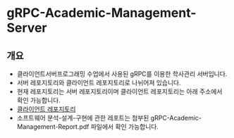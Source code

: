 # gRPC-Academic-Management-Server

## 개요

- 클라이언트서버프로그래밍 수업에서 사용된 gRPC를 이용한 학사관리 서버입니다.
- 서버 레포지토리와 클라이언트 레포지토리로 나뉘어져 있습니다.
- 현재 레포지토리는 서버 레포지토리이며 클라이언트 레포지토리는 아래 주소에서 확인 가능합니다.
- [클라이언트 레포지토리](https://github.com/friendshipkim97/gRPC-Academic-Management-Client)
- 소프트웨어 분석-설계-구현에 관한 레포트는 첨부된 gRPC-Academic-Management-Report.pdf 파일에서 확인 가능합니다.
